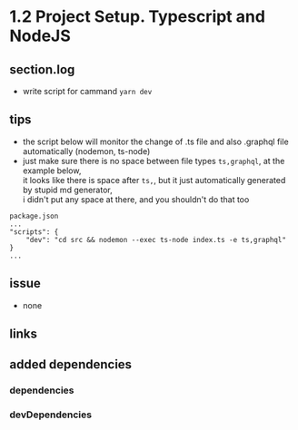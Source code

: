 # 1.2 Project Setup. Typescript and NodeJS

## section.log

- write script for cammand `yarn dev`

## tips

- the script below will monitor the change of .ts file and also .graphql file automatically (nodemon, ts-node)
- just make sure there is no space between file types `ts,graphql`, at the example below, <br>
  it looks like there is space after `ts,`, but it just automatically generated by stupid md generator, <br>
  i didn't put any space at there, and you shouldn't do that too

```
package.json
...
"scripts": {
    "dev": "cd src && nodemon --exec ts-node index.ts -e ts,graphql"
}
...
```

## issue

- none

## links

## added dependencies

### dependencies

### devDependencies
